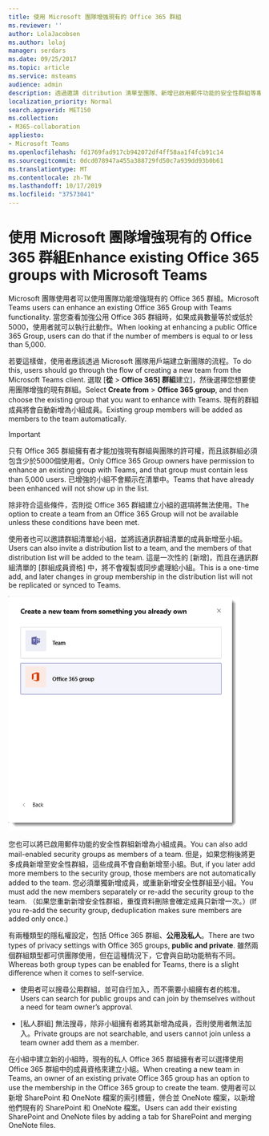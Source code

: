 ```yaml
---
title: 使用 Microsoft 團隊增強現有的 Office 365 群組
ms.reviewer: ''
author: LolaJacobsen
ms.author: lolaj
manager: serdars
ms.date: 09/25/2017
ms.topic: article
ms.service: msteams
audience: admin
description: 透過邀請 ditribution 清單至團隊、新增已啟用郵件功能的安全性群組等專案，瞭解如何透過 Microsoft 團隊來加強 Office 365 群組。
localization_priority: Normal
search.appverid: MET150
ms.collection:
- M365-collaboration
appliesto:
- Microsoft Teams
ms.openlocfilehash: fd1769fad917cb942072df4ff58aa1f4fcb91c14
ms.sourcegitcommit: 0dcd078947a455a388729fd50c7a939dd93b0b61
ms.translationtype: MT
ms.contentlocale: zh-TW
ms.lasthandoff: 10/17/2019
ms.locfileid: "37573041"
---
```

<a name="enhance-existing-office-365-groups-with-microsoft-teams"></a><span data-ttu-id="ad693-103">使用 Microsoft 團隊增強現有的 Office 365 群組</span><span class="sxs-lookup"><span data-stu-id="ad693-103">Enhance existing Office 365 groups with Microsoft Teams</span></span>
=======================================================

<span data-ttu-id="ad693-104">Microsoft 團隊使用者可以使用團隊功能增強現有的 Office 365 群組。</span><span class="sxs-lookup"><span data-stu-id="ad693-104">Microsoft Teams users can enhance an existing Office 365 Group with Teams functionality.</span></span> <span data-ttu-id="ad693-105">當您查看加強公用 Office 365 群組時，如果成員數量等於或低於5000，使用者就可以執行此動作。</span><span class="sxs-lookup"><span data-stu-id="ad693-105">When looking at enhancing a public Office 365 Group, users can do that if the number of members is equal to or less than 5,000.</span></span>

<span data-ttu-id="ad693-106">若要這樣做，使用者應該透過 Microsoft 團隊用戶端建立新團隊的流程。</span><span class="sxs-lookup"><span data-stu-id="ad693-106">To do this, users should go through the flow of creating a new team from the Microsoft Teams client.</span></span> <span data-ttu-id="ad693-107">選取 [**從** > **Office 365] 群組**建立]，然後選擇您想要使用團隊增強的現有群組。</span><span class="sxs-lookup"><span data-stu-id="ad693-107">Select **Create from** > **Office 365 group**, and then choose the existing group that you want to enhance with Teams.</span></span> <span data-ttu-id="ad693-108">現有的群組成員將會自動新增為小組成員。</span><span class="sxs-lookup"><span data-stu-id="ad693-108">Existing group members will be added as members to the team automatically.</span></span>

> [!IMPORTANT]
> <span data-ttu-id="ad693-109">只有 Office 365 群組擁有者才能加強現有群組與團隊的許可權，而且該群組必須包含少於5000個使用者。</span><span class="sxs-lookup"><span data-stu-id="ad693-109">Only Office 365 Group owners have permission to enhance an existing group  with Teams, and that group must contain less than 5,000 users.</span></span> <span data-ttu-id="ad693-110">已增強的小組不會顯示在清單中。</span><span class="sxs-lookup"><span data-stu-id="ad693-110">Teams that have already been enhanced will not show up in the list.</span></span>
>
><span data-ttu-id="ad693-111">除非符合這些條件，否則從 Office 365 群組建立小組的選項將無法使用。</span><span class="sxs-lookup"><span data-stu-id="ad693-111">The option to create a team from an Office 365 Group will not be available unless these conditions have been met.</span></span>

<span data-ttu-id="ad693-112">使用者也可以邀請群組清單給小組，並將該通訊群組清單的成員新增至小組。</span><span class="sxs-lookup"><span data-stu-id="ad693-112">Users can also invite a distribution list to a team, and the members of that distribution list will be added to the team.</span></span> <span data-ttu-id="ad693-113">這是一次性的 [新增]，而且在通訊群組清單的 [群組成員資格] 中，將不會複製或同步處理給小組。</span><span class="sxs-lookup"><span data-stu-id="ad693-113">This is a one-time add, and later changes in group membership in the distribution list will not be replicated or synced to Teams.</span></span>

![從 Office 365 群組建立小組選項的螢幕擷取畫面。](media/Enhance_Existing_Office_365_groups_with_Microsoft_Teams_image2.png)

<span data-ttu-id="ad693-115">您也可以將已啟用郵件功能的安全性群組新增為小組成員。</span><span class="sxs-lookup"><span data-stu-id="ad693-115">You can also add mail-enabled security groups as members of a team.</span></span> <span data-ttu-id="ad693-116">但是，如果您稍後將更多成員新增至安全性群組，這些成員不會自動新增至小組。</span><span class="sxs-lookup"><span data-stu-id="ad693-116">But, if you later add more members to the security group, those members are not automatically added to the team.</span></span> <span data-ttu-id="ad693-117">您必須單獨新增成員，或重新新增安全性群組至小組。</span><span class="sxs-lookup"><span data-stu-id="ad693-117">You must add the new members separately or re-add the security group to the team.</span></span> <span data-ttu-id="ad693-118">（如果您重新新增安全性群組，重復資料刪除會確定成員只新增一次。）</span><span class="sxs-lookup"><span data-stu-id="ad693-118">(If you re-add the security group, deduplication makes sure members are added only once.)</span></span>

<span data-ttu-id="ad693-119">有兩種類型的隱私權設定，包括 Office 365 群組、**公用及私人**。</span><span class="sxs-lookup"><span data-stu-id="ad693-119">There are two types of privacy settings with Office 365 groups, **public and private**.</span></span> <span data-ttu-id="ad693-120">雖然兩個群組類型都可供團隊使用，但在這種情況下，它會與自助功能稍有不同。</span><span class="sxs-lookup"><span data-stu-id="ad693-120">Whereas both group types can be enabled for Teams, there is a slight difference when it comes to self-service.</span></span>

-   <span data-ttu-id="ad693-121">使用者可以搜尋公用群組，並可自行加入，而不需要小組擁有者的核准。</span><span class="sxs-lookup"><span data-stu-id="ad693-121">Users can search for public groups and can join by themselves without a need for team owner’s approval.</span></span>

-   <span data-ttu-id="ad693-122">[私人群組] 無法搜尋，除非小組擁有者將其新增為成員，否則使用者無法加入。</span><span class="sxs-lookup"><span data-stu-id="ad693-122">Private groups are not searchable, and users cannot join unless a team owner add them as a member.</span></span>

<span data-ttu-id="ad693-123">在小組中建立新的小組時，現有的私人 Office 365 群組擁有者可以選擇使用 Office 365 群組中的成員資格來建立小組。</span><span class="sxs-lookup"><span data-stu-id="ad693-123">When creating a new team in Teams, an owner of an existing private Office 365 group has an option to use the membership in the Office 365 group to create the team.</span></span> <span data-ttu-id="ad693-124">使用者可以新增 SharePoint 和 OneNote 檔案的索引標籤，併合並 OneNote 檔案，以新增他們現有的 SharePoint 和 OneNote 檔案。</span><span class="sxs-lookup"><span data-stu-id="ad693-124">Users can add their existing SharePoint and OneNote files by adding a tab for SharePoint and merging OneNote files.</span></span>

